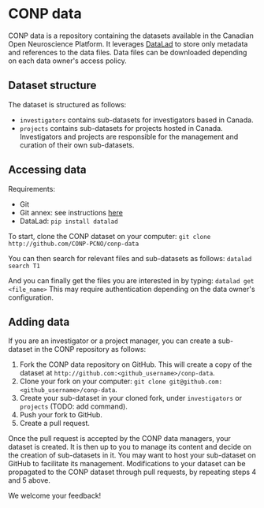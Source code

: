 # CONP data

CONP data is a repository containing the datasets available in the 
Canadian Open Neuroscience Platform. It leverages 
[DataLad](http://datalad.org) to store only metadata and references to 
the data files. Data files can be downloaded depending on each data owner's 
access policy.

## Dataset structure

The dataset is structured as follows:
* `investigators` contains sub-datasets for investigators based in Canada.
* `projects` contains sub-datasets for projects hosted in Canada.
Investigators and projects are responsible for the management and curation 
of their own sub-datasets.

## Accessing data

Requirements:
* Git
* Git annex: see instructions [here](http://git-annex.branchable.com/install)
* DataLad: `pip install datalad`

To start, clone the CONP dataset on your computer:
`git clone http://github.com/CONP-PCNO/conp-data`

You can then search for relevant files and sub-datasets as follows:
`datalad search T1`

And you can finally get the files you are interested in by typing:
`datalad get <file_name>`
This may require authentication depending on the data owner's configuration.

## Adding data

If you are an investigator or a project manager, you can create a 
sub-dataset in the CONP repository as follows:
1. Fork the CONP data repository on GitHub. This will create a copy of the dataset at `http://github.com:<github_username>/conp-data`.
2. Clone your fork on your computer: `git clone git@github.com:<github_username>/conp-data`.
3. Create your sub-dataset in your cloned fork, under `investigators` or `projects` (TODO: add command).
4. Push your fork to GitHub.
5. Create a pull request.

Once the pull request is accepted by the CONP data managers, your 
dataset is created. It is then up to you to manage its content and 
decide on the creation of sub-datasets in it. You may want to host your 
sub-dataset on GitHub to facilitate its management. Modifications to 
your dataset can be propagated to the CONP dataset through pull 
requests, by repeating steps 4 and 5 above.

We welcome your feedback!
